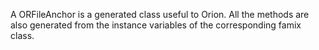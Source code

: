 A ORFileAnchor is a generated class useful to Orion. All the methods are also generated from the instance variables of the corresponding famix class.